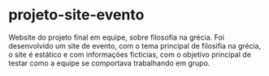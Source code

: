 # projeto-site-evento

Website do projeto final em equipe, sobre filosofia na grécia.
Foi desenvolvido um site de evento, com o tema principal de filosifia na grécia, o site é estático e com informações ficticias, com o objetivo principal de testar como a equipe se comportava trabalhando em grupo.